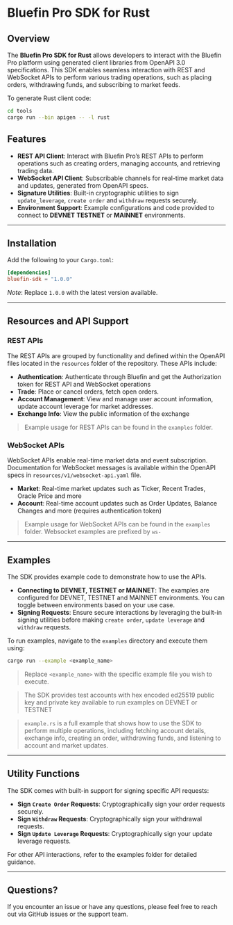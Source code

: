 # Bluefin Pro SDK for Rust

## Overview

The **Bluefin Pro SDK for Rust** allows developers to interact with the Bluefin Pro platform using generated client
libraries from OpenAPI 3.0 specifications. This SDK enables seamless interaction with REST and WebSocket APIs to perform
various trading operations, such as placing orders, withdrawing funds, and subscribing to market feeds.

To generate Rust client code:

```sh
cd tools
cargo run --bin apigen -- -l rust
```

## Features

- **REST API Client**: Interact with Bluefin Pro’s REST APIs to perform operations such as creating orders, managing
  accounts, and retrieving trading data.
- **WebSocket API Client**: Subscribable channels for real-time market data and updates, generated from OpenAPI specs.
- **Signature Utilities**: Built-in cryptographic utilities to sign `update_leverage`, `create order` and `withdraw` requests securely.
- **Environment Support**: Example configurations and code provided to connect to **DEVNET** **TESTNET** or **MAINNET**
  environments.

---

## Installation

Add the following to your `Cargo.toml`:

```toml
[dependencies]
bluefin-sdk = "1.0.0"
```

*Note*: Replace `1.0.0` with the latest version available.

---

## Resources and API Support

### REST APIs

The REST APIs are grouped by functionality and defined within the OpenAPI files located in the `resources` folder of the
repository. These APIs include:

- **Authentication**: Authenticate through Bluefin and get the Authorization token for REST API and WebSocket operations
- **Trade**: Place or cancel orders, fetch open orders.
- **Account Management**: View and manage user account information, update account leverage for market addresses.
- **Exchange Info**: View the public information of the exchange

> Example usage for REST APIs can be found in the `examples` folder.

### WebSocket APIs

WebSocket APIs enable real-time market data and event subscription. Documentation for WebSocket messages is available
within the OpenAPI specs in `resources/v1/websocket-api.yaml` file.

- **Market**: Real-time market updates such as Ticker, Recent Trades, Oracle Price and more
- **Account**: Real-time account updates such as Order Updates, Balance Changes and more (requires authentication token)

> Example usage for WebSocket APIs can be found in the `examples` folder. Websocket examples are prefixed by `ws-`

---

## Examples

The SDK provides example code to demonstrate how to use the APIs.

- **Connecting to DEVNET, TESTNET or MAINNET**: The examples are configured for DEVNET, TESTNET and MAINNET environments. You can
  toggle between environments based on your use case.
- **Signing Requests**: Ensure secure interactions by leveraging the built-in signing utilities before making
  `create order`, `update leverage` and `withdraw` requests.

To run examples, navigate to the `examples` directory and execute them using:

```bash
cargo run --example <example_name>
```

> Replace `<example_name>` with the specific example file you wish to execute.

> The SDK provides test accounts with hex encoded ed25519 public key and private key available to run examples on DEVNET or TESTNET

> `example.rs` is a full example that shows how to use the SDK to perform multiple operations, including fetching account details, exchange info, creating an order,
> withdrawing funds, and listening to account and market updates.

---

## Utility Functions

The SDK comes with built-in support for signing specific API requests:

- **Sign `Create Order` Requests**: Cryptographically sign your order requests securely.
- **Sign `Withdraw` Requests**: Cryptographically sign your withdrawal requests.
- **Sign `Update Leverage` Requests**: Cryptographically sign your update leverage requests.

For other API interactions, refer to the examples folder for detailed guidance.

---

## Questions?

If you encounter an issue or have any questions, please feel free to reach out via GitHub issues or the support team.
